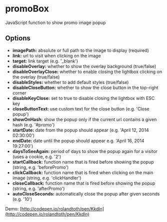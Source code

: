 promoBox
========

JavaScript function to show promo image popup

Options
-----------

* **imagePath:** absolute or full path to the image to display (required)
* **link:** url to visit when clicking on the image
* **target:** link target (e.g. '_blank')
* **disableOverlay:** whether to show the overlay background (true/false)
* **disableOverlayClose:** whether to enable closing the lightbox clicking on the overlay (true/false)
* **disableStyles:** whether to add default styles (true/false)
* **disableCloseButton:** whether to show the close button in the top-right corner
* **disableKeyClose:** set to true to disable closing the lightbox with ESC key
* **closeButtonText:** use custom text for the close button (e.g. 'Close popup')
* **showOnHash:** show the popup only if the current url contains a given hash (e.g. '#promo')
* **startDate:** date from the popup should appear (e.g. 'April 12, 2014 02:30:00')
* **endDate:** date until the popup should appear e.g.  'April 16, 2014 19:27:00')
* **daysToSeeAgain:** period of days to show the popup again for a visitor (uses a cookie, e.g. '2')
* **startCallback:** function name that is fired before showing the popup (string, e.g. 'beforePromo')
* **clickCallback:** function name that is fired when clicking on the main image (string, e.g. 'clickHandler')
* **closeCallback:** function name that is fired before showing the popup (string, e.g. 'afterPromo')
* **autoCloseSeconds:** automatically close the popup after given seconds (e.g. '10')

Demo: [http://codepen.io/rolandtoth/pen/Kkdln](http://codepen.io/rolandtoth/pen/Kkdln)

